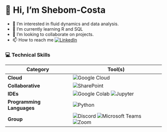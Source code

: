 # 👋 Hi, I’m Shebom-Costa
- 👀 I’m interested in fluid dynamics and data analysis.
- 🌱 I’m currently learning R and SQL
- 💞️ I’m looking to collaborate on projects.
- 📫 How to reach me [![LinkedIn](https://img.shields.io/badge/LinkedIn-shebomfardinandcostagomes-0A66C2?style=flat&logo=linkedin&logoColor=white)](https://www.linkedin.com/in/shebomfardinandcostagomes)

### 💻 Technical Skills 

| **Category**                        | **Tool(s)**                                                                                                                                                                                                                                                                                                                                                   |
| ----------------------------------- | ------------------------------------------------------------------------------------------------------------------------------------------------------------------------------------------------------------------------------------------------------------------------------------------------------------------------------------------------------------ |
| **Cloud**                           | ![Google Cloud](https://img.shields.io/badge/Google_Cloud-4285F4?style=for-the-badge&logo=google-cloud&logoColor=white)                                                                                                                                                                                                                                       |
| **Collaborative**                   | ![SharePoint](https://img.shields.io/badge/Microsoft_SharePoint-0078D4?style=for-the-badge&logo=microsoft-sharepoint&logoColor=white) |
| **IDEs**                            | ![Google Colab](https://img.shields.io/badge/Colab-F9AB00?style=for-the-badge&logo=googlecolab&color=525252) ![Jupyter](https://img.shields.io/badge/Jupyter-F37626.svg?&style=for-the-badge&logo=Jupyter&logoColor=white) | 
| **Programming Languages**           | ![Python](https://img.shields.io/badge/Python-FFD43B?style=for-the-badge&logo=python&logoColor=blue) |
| **Group**           | ![Discord](https://img.shields.io/badge/Discord-5865F2?style=for-the-badge&logo=discord&logoColor=white) ![Microsoft Teams]([https://img.shields.io/badge/Discord-5865F2?style=for-the-badge&logo=discord&logoColor=white](https://img.shields.io/badge/Microsoft_Teams-6264A7?style=for-the-badge&logo=microsoft-teams&logoColor=white)) ![Zoom]([https://img.shields.io/badge/Discord-5865F2?style=for-the-badge&logo=discord&logoColor=white](https://img.shields.io/badge/Zoom-2D8CFF?style=for-the-badge&logo=zoom&logoColor=white)) |
